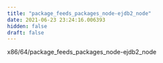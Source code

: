 ```yaml
---
title: "package_feeds_packages_node-ejdb2_node"
date: 2021-06-23 23:24:16.006393
hidden: false
draft: false
---
```


x86/64/package_feeds_packages_node-ejdb2_node


